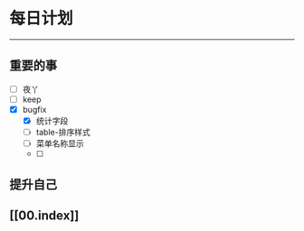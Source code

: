 
# 每日计划
---
## 重要的事

- [ ]    夜丫
- [ ]   keep
- [x]  bugfix
	- [x] 统计字段
	- [ ] table-排序样式
	- [ ] 菜单名称显示
	- [ ] 



## 提升自己

  



## [[00.index]]










